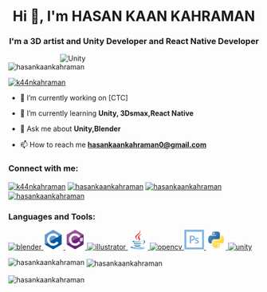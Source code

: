<h1 align="center">Hi 👋, I'm HASAN KAAN KAHRAMAN</h1>
<h3 align="center">I'm a 3D artist and Unity Developer and React Native Developer</h3>
<img align="right" alt="Unity" width="400" src="https://thumbs.gfycat.com/LastingBareIberianbarbel-max-1mb.gif">

<p align="left"> <img src="https://komarev.com/ghpvc/?username=hasankaankahraman&label=Profile%20views&color=0e75b6&style=flat" alt="hasankaankahraman" /> </p>

<p align="left"> <a href="https://twitter.com/k44nkahraman" target="blank"><img src="https://img.shields.io/twitter/follow/k44nkahraman?logo=twitter&style=for-the-badge" alt="k44nkahraman" /></a> </p>

- 🔭 I’m currently working on [CTC]

- 🌱 I’m currently learning **Unity, 3Dsmax,React Native**

- 💬 Ask me about **Unity,Blender**

- 📫 How to reach me **hasankaankahraman0@gmail.com**

<h3 align="left">Connect with me:</h3>
<p align="left">
<a href="https://twitter.com/k44nkahraman" target="blank"><img align="center" src="https://raw.githubusercontent.com/rahuldkjain/github-profile-readme-generator/master/src/images/icons/Social/twitter.svg" alt="k44nkahraman" height="30" width="40" /></a>
<a href="https://www.linkedin.com/in/hasan-kaan-kahraman-bab63b196/" target="blank"><img align="center" src="https://raw.githubusercontent.com/rahuldkjain/github-profile-readme-generator/master/src/images/icons/Social/linked-in-alt.svg" alt="hasankaankahraman" height="30" width="40" /></a>
<a href="https://fb.com/hasankaankahraman" target="blank"><img align="center" src="https://raw.githubusercontent.com/rahuldkjain/github-profile-readme-generator/master/src/images/icons/Social/facebook.svg" alt="hasankaankahraman" height="30" width="40" /></a>
<a href="https://instagram.com/hasankaankahraman" target="blank"><img align="center" src="https://raw.githubusercontent.com/rahuldkjain/github-profile-readme-generator/master/src/images/icons/Social/instagram.svg" alt="hasankaankahraman" height="30" width="40" /></a>
</p>

<h3 align="left">Languages and Tools:</h3>
<p align="left"> <a href="https://www.blender.org/" target="_blank" rel="noreferrer"> <img src="https://download.blender.org/branding/community/blender_community_badge_white.svg" alt="blender" width="40" height="40"/> </a> <a href="https://www.cprogramming.com/" target="_blank" rel="noreferrer"> <img src="https://raw.githubusercontent.com/devicons/devicon/master/icons/c/c-original.svg" alt="c" width="40" height="40"/> </a> <a href="https://www.w3schools.com/cs/" target="_blank" rel="noreferrer"> <img src="https://raw.githubusercontent.com/devicons/devicon/master/icons/csharp/csharp-original.svg" alt="csharp" width="40" height="40"/> </a> <a href="https://www.adobe.com/in/products/illustrator.html" target="_blank" rel="noreferrer"> <img src="https://www.vectorlogo.zone/logos/adobe_illustrator/adobe_illustrator-icon.svg" alt="illustrator" width="40" height="40"/> </a> <a href="https://www.java.com" target="_blank" rel="noreferrer"> <img src="https://raw.githubusercontent.com/devicons/devicon/master/icons/java/java-original.svg" alt="java" width="40" height="40"/> </a> <a href="https://opencv.org/" target="_blank" rel="noreferrer"> <img src="https://www.vectorlogo.zone/logos/opencv/opencv-icon.svg" alt="opencv" width="40" height="40"/> </a> <a href="https://www.photoshop.com/en" target="_blank" rel="noreferrer"> <img src="https://raw.githubusercontent.com/devicons/devicon/master/icons/photoshop/photoshop-line.svg" alt="photoshop" width="40" height="40"/> </a> <a href="https://www.python.org" target="_blank" rel="noreferrer"> <img src="https://raw.githubusercontent.com/devicons/devicon/master/icons/python/python-original.svg" alt="python" width="40" height="40"/> </a> <a href="https://unity.com/" target="_blank" rel="noreferrer"> <img src="https://www.vectorlogo.zone/logos/unity3d/unity3d-icon.svg" alt="unity" width="40" height="40"/> </a> </p>

<p><img align="left" src="https://github-readme-stats.vercel.app/api/top-langs?username=hasankaankahraman&show_icons=true&locale=en&layout=compact" alt="hasankaankahraman" /></p>

<p>&nbsp;<img align="center" src="https://github-readme-stats.vercel.app/api?username=hasankaankahraman&show_icons=true&locale=en" alt="hasankaankahraman" /></p>

<p><img align="center" src="https://github-readme-streak-stats.herokuapp.com/?user=hasankaankahraman&" alt="hasankaankahraman" /></p>
